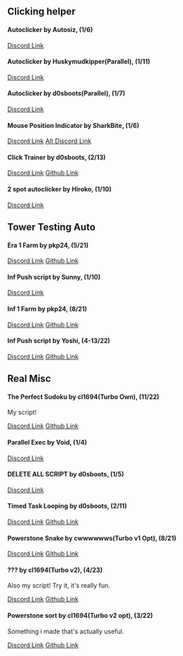 ## Clicking helper
#### Autoclicker by Autosiz, (1/6)

[Discord Link](https://discord.com/channels/488444879836413975/850425171059933272/850435011081535548)

#### Autoclicker by Huskymudkipper(Parallel), (1/11)

[Discord Link](https://discord.com/channels/488444879836413975/850425171059933272/850435464292990977)

#### Autoclicker by d0sboots(Parallel), (1/7)
[Discord Link](https://discord.com/channels/488444879836413975/850425171059933272/854619640814501899)

#### Mouse Position Indicator by SharkBite, (1/6)
[Discord Link](https://discord.com/channels/488444879836413975/850425171059933272/865349727783878666)
[Alt Discord Link](https://discord.com/channels/488444879836413975/783731338304946217/819014904157306940)

#### Click Trainer by d0sboots, (2/13)
[Discord Link](https://discord.com/channels/488444879836413975/850425171059933272/867712550694420520)
[Github Link](https://github.com/d0sboots/PerfectTower#button-coordinate-finder)

#### 2 spot autoclicker by Hiroko, (1/10)
[Discord Link](https://discord.com/channels/488444879836413975/850425171059933272/890859290259251260)

## Tower Testing Auto
#### Era 1 Farm by pkp24, (5/21)
[Discord Link](https://discord.com/channels/488444879836413975/850425171059933272/850801954435497984)
[Github Link](https://github.com/pkp24/TPT2/blob/main/Auto_90_Eras/README.md)

#### Inf Push script by Sunny, (1/10)
[Discord Link](https://discord.com/channels/488444879836413975/850425171059933272/861906830670168074)

#### Inf 1 Farm by pkp24, (8/21)
[Discord Link](https://discord.com/channels/488444879836413975/850425171059933272/871133616053321729)
[Github Link](https://github.com/pkp24/TPT2/tree/main/Auto_90_Infs)

#### Inf Push script by Yoshi, (4-13/22)
[Discord Link](https://discord.com/channels/488444879836413975/850425171059933272/871475553285316719)
[Github Link](https://github.com/Yoshi128986/Inf-pushing-scripts)

## Real Misc
#### The Perfect Sudoku by cl1694(Turbo Own), (11/22)
My script!

[Discord Link](https://discord.com/channels/488444879836413975/850425171059933272/850536025780256799)
[Github Link](https://github.com/cl1694/My-TPT2-scripts/tree/main/Miscellaneous/The%20Perfect%20Sudoku)

#### Parallel Exec by Void, (1/4)
[Discord Link](https://discord.com/channels/488444879836413975/850425171059933272/854782715370668032)

#### DELETE ALL SCRIPT by d0sboots, (1/5)
[Discord Link](https://discord.com/channels/488444879836413975/850425171059933272/864816650938613800)

#### Timed Task Looping by d0sboots, (2/11)
[Discord Link](https://discord.com/channels/488444879836413975/850425171059933272/887250032221356062)
[Github Link](https://github.com/d0sboots/PerfectTower/blob/main/README.md#timed-task-looping)

#### Powerstone Snake by cwwwwwws(Turbo v1 Opt), (8/21)
[Discord Link](https://discord.com/channels/488444879836413975/850425171059933272/888028710714871821)
[Github Link](https://github.com/c6ws/tpt2/blob/main/powerstonesnake/README.md)

#### ??? by cl1694(Turbo v2), (4/23)
Also my script! Try it, it's really fun.

[Discord Link](https://discord.com/channels/488444879836413975/850425171059933272/893704466681974834)
[Github Link](https://github.com/cl1694/My-TPT2-scripts/blob/main/Miscellaneous/YASPTDRS/README.md)

#### Powerstone sort by cl1694(Turbo v2 opt), (3/22)
Something i made that's actually useful.

[Discord Link](https://discord.com/channels/488444879836413975/850425171059933272/901461967812845658)
[Github Link](https://github.com/cl1694/My-TPT2-scripts/blob/main/Miscellaneous/Powerstone%20sort/README.md)
